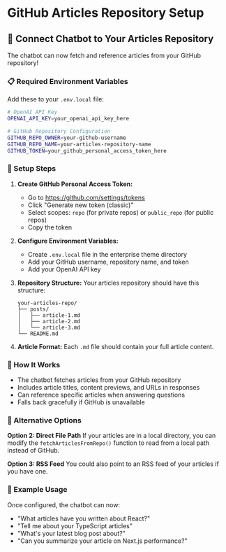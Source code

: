# GitHub Articles Repository Setup

## 🔗 Connect Chatbot to Your Articles Repository

The chatbot can now fetch and reference articles from your GitHub repository!

### 📋 Required Environment Variables

Add these to your `.env.local` file:

```bash
# OpenAI API Key
OPENAI_API_KEY=your_openai_api_key_here

# GitHub Repository Configuration
GITHUB_REPO_OWNER=your-github-username
GITHUB_REPO_NAME=your-articles-repository-name
GITHUB_TOKEN=your_github_personal_access_token_here
```

### 🚀 Setup Steps

1. **Create GitHub Personal Access Token:**
   - Go to https://github.com/settings/tokens
   - Click "Generate new token (classic)"
   - Select scopes: `repo` (for private repos) or `public_repo` (for public repos)
   - Copy the token

2. **Configure Environment Variables:**
   - Create `.env.local` file in the enterprise theme directory
   - Add your GitHub username, repository name, and token
   - Add your OpenAI API key

3. **Repository Structure:**
   Your articles repository should have this structure:

   ```
   your-articles-repo/
   ├── posts/
   │   ├── article-1.md
   │   ├── article-2.md
   │   └── article-3.md
   └── README.md
   ```

4. **Article Format:**
   Each `.md` file should contain your full article content.

### 🎯 How It Works

- The chatbot fetches articles from your GitHub repository
- Includes article titles, content previews, and URLs in responses
- Can reference specific articles when answering questions
- Falls back gracefully if GitHub is unavailable

### 🔧 Alternative Options

**Option 2: Direct File Path**
If your articles are in a local directory, you can modify the `fetchArticlesFromRepo()` function to read from a local path instead of GitHub.

**Option 3: RSS Feed**
You could also point to an RSS feed of your articles if you have one.

### 📝 Example Usage

Once configured, the chatbot can now:

- "What articles have you written about React?"
- "Tell me about your TypeScript articles"
- "What's your latest blog post about?"
- "Can you summarize your article on Next.js performance?"
